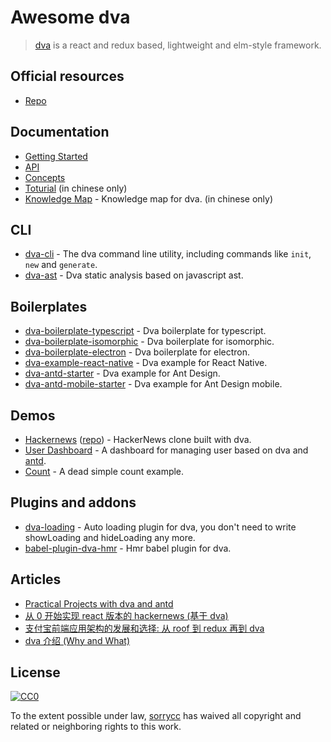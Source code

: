 
# Awesome dva

> [dva](https://github.com/dvajs/dva) is a react and redux based, lightweight and elm-style framework.

## Official resources

- [Repo](https://github.com/dvajs/dva)

## Documentation

- [Getting Started](https://github.com/dvajs/dva-docs/blob/master/v1/en-us/getting-started.md)
- [API](https://github.com/dvajs/dva#api)
- [Concepts](https://github.com/dvajs/dva-docs/blob/master/v1/en-us/concepts.md)
- [Toturial](https://github.com/dvajs/dva-docs/blob/master/v1/zh-cn/tutorial/01-%E6%A6%82%E8%A6%81.md) (in chinese only)
- [Knowledge Map](https://github.com/dvajs/dva-knowledgemap) - Knowledge map for dva. (in chinese only)

## CLI

- [dva-cli](https://github.com/dvajs/dva-cli) - The dva command line utility, including commands like `init`, `new` and `generate`.
- [dva-ast](https://github.com/dvajs/dva-ast) - Dva static analysis based on javascript ast.

## Boilerplates

- [dva-boilerplate-typescript](https://github.com/sorrycc/dva-boilerplate-typescript) - Dva boilerplate for typescript.
- [dva-boilerplate-isomorphic](https://github.com/sorrycc/dva-boilerplate-isomorphic) - Dva boilerplate for isomorphic.
- [dva-boilerplate-electron](https://github.com/sorrycc/dva-boilerplate-electron) - Dva boilerplate for electron.
- [dva-example-react-native](https://github.com/sorrycc/dva-example-react-native) - Dva example for React Native.
- [dva-antd-starter](https://github.com/xlsdg/dva-antd-starter) - Dva example for Ant Design.
- [dva-antd-mobile-starter](https://github.com/xlsdg/dva-antd-mobile-starter) - Dva example for Ant Design mobile.


## Demos

- [Hackernews](https://dvajs.github.io/dva-hackernews/) ([repo](https://github.com/dvajs/dva-hackernews)) - HackerNews clone built with dva.
- [User Dashboard](https://github.com/dvajs/dva/blob/master/examples/user-dashboard) - A dashboard for managing user based on dva and [antd](https://github.com/ant-design/ant-design).
- [Count](https://github.com/dvajs/dva/tree/master/examples/count) - A dead simple count example.

## Plugins and addons

- [dva-loading](https://github.com/dvajs/dva-loading) - Auto loading plugin for dva, you don't need to write showLoading and hideLoading any more.
- [babel-plugin-dva-hmr](https://github.com/dvajs/babel-plugin-dva-hmr) - Hmr babel plugin for dva.

## Articles

- [Practical Projects with dva and antd](https://ant.design/docs/react/practical-projects)
- [从 0 开始实现 react 版本的 hackernews (基于 dva)](https://github.com/sorrycc/blog/issues/9)
- [支付宝前端应用架构的发展和选择: 从 roof 到 redux 再到 dva](https://github.com/sorrycc/blog/issues/6)
- [dva 介绍 (Why and What)](https://github.com/dvajs/dva/issues/1)

## License

[![CC0](http://mirrors.creativecommons.org/presskit/buttons/88x31/svg/cc-zero.svg)](https://creativecommons.org/publicdomain/zero/1.0/)

To the extent possible under law, [sorrycc](https://github.com/sorrycc) has waived all copyright and related or neighboring rights to this work.
